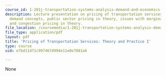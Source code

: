 ```yaml
---
course_id: 1-201j-transportation-systems-analysis-demand-and-economics-fall-2008
description: Lecture presentation on pricing of transportation services, cost and
  demand concepts, public sector pricing in theory, issues with marginal cost pricing,
  and congestion pricing in theory.
file_location: /coursemedia/1-201j-transportation-systems-analysis-demand-and-economics-fall-2008/e7bd11d71c997467d994e11e0e7081a6_MIT1_201JF08_lec12.pdf
file_type: application/pdf
layout: pdf
title: 'Pricing of Transportation Services: Theory and Practice I'
type: course
uid: e7bd11d71c997467d994e11e0e7081a6

---
```

None